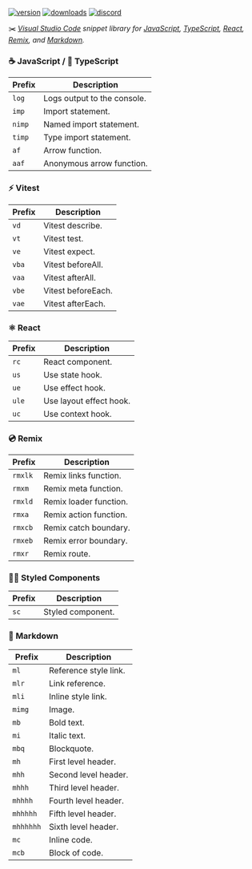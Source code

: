 [![version][version-badge]][marketplace]
[![downloads][downloads-badge]][marketplace]
[![discord][discord-badge]][discord]

✂️ _[Visual Studio Code][vscode] snippet library for [JavaScript][javascript], [TypeScript][typescript], [React][react], [Remix][remix], and [Markdown][markdown]._

### ☕️ JavaScript / 🔵 TypeScript

| Prefix | Description                 |
| ------ | --------------------------- |
| `log`  | Logs output to the console. |
| `imp`  | Import statement.           |
| `nimp` | Named import statement.     |
| `timp` | Type import statement.      |
| `af`   | Arrow function.             |
| `aaf`  | Anonymous arrow function.   |

### ⚡️ Vitest

| Prefix | Description        |
| ------ | ------------------ |
| `vd`   | Vitest describe.   |
| `vt`   | Vitest test.       |
| `ve`   | Vitest expect.     |
| `vba`  | Vitest beforeAll.  |
| `vaa`  | Vitest afterAll.   |
| `vbe`  | Vitest beforeEach. |
| `vae`  | Vitest afterEach.  |

### ⚛️ React

| Prefix | Description             |
| ------ | ----------------------- |
| `rc`   | React component.        |
| `us`   | Use state hook.         |
| `ue`   | Use effect hook.        |
| `ule`  | Use layout effect hook. |
| `uc`   | Use context hook.       |

### 💿 Remix

| Prefix  | Description            |
| ------- | ---------------------- |
| `rmxlk` | Remix links function.  |
| `rmxm`  | Remix meta function.   |
| `rmxld` | Remix loader function. |
| `rmxa`  | Remix action function. |
| `rmxcb` | Remix catch boundary.  |
| `rmxeb` | Remix error boundary.  |
| `rmxr`  | Remix route.           |

### 💅🏼 Styled Components

| Prefix | Description       |
| ------ | ----------------- |
| `sc`   | Styled component. |

### 🔻 Markdown

| Prefix    | Description           |
| --------- | --------------------- |
| `ml`      | Reference style link. |
| `mlr`     | Link reference.       |
| `mli`     | Inline style link.    |
| `mimg`    | Image.                |
| `mb`      | Bold text.            |
| `mi`      | Italic text.          |
| `mbq`     | Blockquote.           |
| `mh`      | First level header.   |
| `mhh`     | Second level header.  |
| `mhhh`    | Third level header.   |
| `mhhhh`   | Fourth level header.  |
| `mhhhhh`  | Fifth level header.   |
| `mhhhhhh` | Sixth level header.   |
| `mc`      | Inline code.          |
| `mcb`     | Block of code.        |

[vscode]: https://code.visualstudio.com
[version-badge]: https://img.shields.io/visual-studio-marketplace/v/bradgarropy.bg-snippets?style=flat-square
[downloads-badge]: https://img.shields.io/visual-studio-marketplace/i/bradgarropy.bg-snippets?style=flat-square
[discord-badge]: https://img.shields.io/discord/748196643140010015?style=flat-square
[marketplace]: https://marketplace.visualstudio.com/items?itemName=bradgarropy.bg-snippets
[discord]: https://bradgarropy.com/discord
[javascript]: https://javascript.com
[typescript]: https://typescriptlang.org
[react]: https://react.dev
[remix]: http://remix.run
[markdown]: https://markdownguide.org
